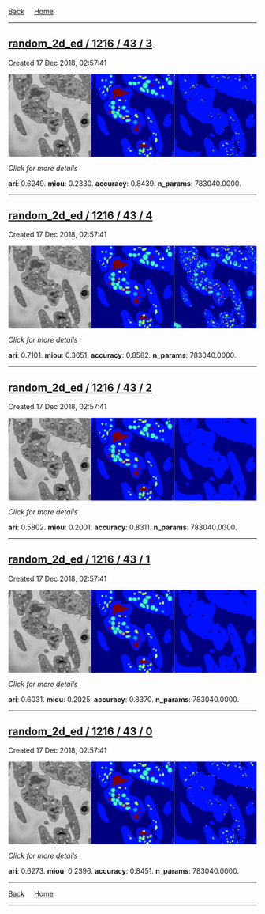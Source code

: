 
[Back](..)&nbsp;&nbsp;&nbsp;&nbsp;&nbsp;[Home](https://leapmanlab.github.io/snapshots)

---

<div class="summary"><a href="3"><h2>random_2d_ed / 1216 / 43 / 3</h2></a><p>Created 17 Dec 2018, 02:57:41
</p><a href="3"><img src="3/media/summary.png" align="center"></a><p>
<i>Click for more details</i>
</p></div>

**ari**: 0.6249. **miou**: 0.2330. **accuracy**: 0.8439. **n_params**: 783040.0000. 

---

<div class="summary"><a href="4"><h2>random_2d_ed / 1216 / 43 / 4</h2></a><p>Created 17 Dec 2018, 02:57:41
</p><a href="4"><img src="4/media/summary.png" align="center"></a><p>
<i>Click for more details</i>
</p></div>

**ari**: 0.7101. **miou**: 0.3651. **accuracy**: 0.8582. **n_params**: 783040.0000. 

---

<div class="summary"><a href="2"><h2>random_2d_ed / 1216 / 43 / 2</h2></a><p>Created 17 Dec 2018, 02:57:41
</p><a href="2"><img src="2/media/summary.png" align="center"></a><p>
<i>Click for more details</i>
</p></div>

**ari**: 0.5802. **miou**: 0.2001. **accuracy**: 0.8311. **n_params**: 783040.0000. 

---

<div class="summary"><a href="1"><h2>random_2d_ed / 1216 / 43 / 1</h2></a><p>Created 17 Dec 2018, 02:57:41
</p><a href="1"><img src="1/media/summary.png" align="center"></a><p>
<i>Click for more details</i>
</p></div>

**ari**: 0.6031. **miou**: 0.2025. **accuracy**: 0.8370. **n_params**: 783040.0000. 

---

<div class="summary"><a href="0"><h2>random_2d_ed / 1216 / 43 / 0</h2></a><p>Created 17 Dec 2018, 02:57:41
</p><a href="0"><img src="0/media/summary.png" align="center"></a><p>
<i>Click for more details</i>
</p></div>

**ari**: 0.6273. **miou**: 0.2396. **accuracy**: 0.8451. **n_params**: 783040.0000. 

---

[Back](..)&nbsp;&nbsp;&nbsp;&nbsp;&nbsp;[Home](https://leapmanlab.github.io/snapshots)

---